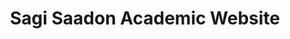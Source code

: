 ---
permalink: /
title: "Sagi Saadon Academic Website"
excerpt: "About me"
author_profile: true
redirect_from: 
  - /about/
  - /about.html
---